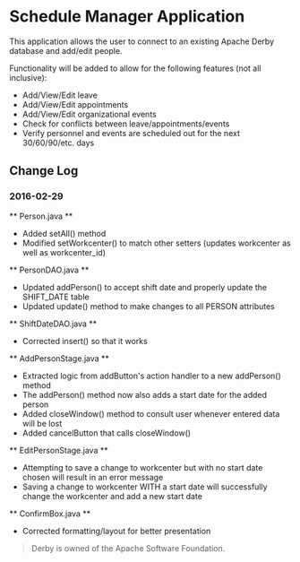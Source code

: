 # Schedule Manager Application

This application allows the user to connect to an existing Apache Derby database and add/edit people.

Functionality will be added to allow for the following features (not all inclusive):
- Add/View/Edit leave
- Add/View/Edit appointments
- Add/View/Edit organizational events
- Check for conflicts between leave/appointments/events
- Verify personnel and events are scheduled out for the next 30/60/90/etc. days

## Change Log

### 2016-02-29

** Person.java **

- Added setAll() method
- Modified setWorkcenter() to match other setters (updates workcenter as well as workcenter_id)

** PersonDAO.java **

- Updated addPerson() to accept shift date and properly update the SHIFT_DATE table
- Updated update() method to make changes to all PERSON attributes

** ShiftDateDAO.java **

- Corrected insert() so that it works

** AddPersonStage.java **

- Extracted logic from addButton's action handler to a new addPerson() method
- The addPerson() method now also adds a start date for the added person
- Added closeWindow() method to consult user whenever entered data will be lost
- Added cancelButton that calls closeWindow()

** EditPersonStage.java **

- Attempting to save a change to workcenter but with no start date chosen will result in an error message
- Saving a change to workcenter WITH a start date will successfully change the workcenter and add a new start date

** ConfirmBox.java **
- Corrected formatting/layout for better presentation

> Derby is owned of the Apache Software Foundation.